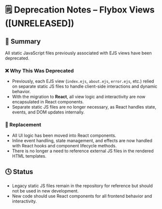 # 🗒️ Deprecation Notes – Flybox Views ([UNRELEASED])

## 🧾 Summary

All static JavaScript files previously associated with EJS views have been deprecated.

### ❌ Why This Was Deprecated

- Previously, each EJS view (`index.ejs`, `about.ejs`, `error.ejs`, etc.) relied on separate static JS files to handle client-side interactions and dynamic behavior.
- With the migration to **React**, all view logic and interactivity are now encapsulated in React components.
- Separate static JS files are no longer necessary, as React handles state, events, and DOM updates internally.

### 🔄 Replacement

- All UI logic has been moved into React components.
- Inline event handling, state management, and effects are now handled with React hooks and component lifecycle methods.
- There is no longer a need to reference external JS files in the rendered HTML templates.

## 🕓 Status

- Legacy static JS files remain in the repository for reference but should not be used in new development.
- New code should use React components for all frontend behavior and interactivity.
